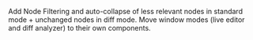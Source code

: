 Add Node Filtering and auto-collapse of less relevant nodes in standard mode + unchanged nodes in diff mode. Move window modes (live editor and diff analyzer) to their own components.
